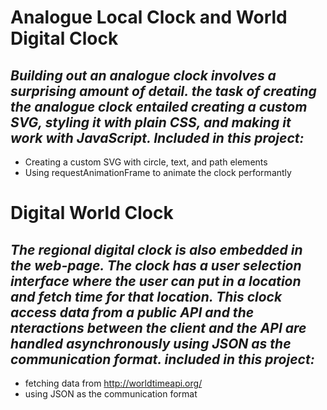 # **Analogue Local Clock and World Digital Clock**
## _Building out an analogue clock involves a surprising amount of detail. the task of creating the analogue clock entailed creating a custom SVG, styling it with plain CSS, and making it work with JavaScript. Included in this project:_
- Creating a custom SVG with circle, text, and path elements
- Using requestAnimationFrame to animate the clock performantly

# **Digital World Clock**

## _The regional digital clock is also embedded in the web-page. The clock has a user selection interface where the user can put in a location and fetch time for that location. This clock access data from a public API and the nteractions between the client and the API are handled asynchronously using JSON as the communication format. included in this project:_
- fetching data from http://worldtimeapi.org/
- using JSON as the communication format 

